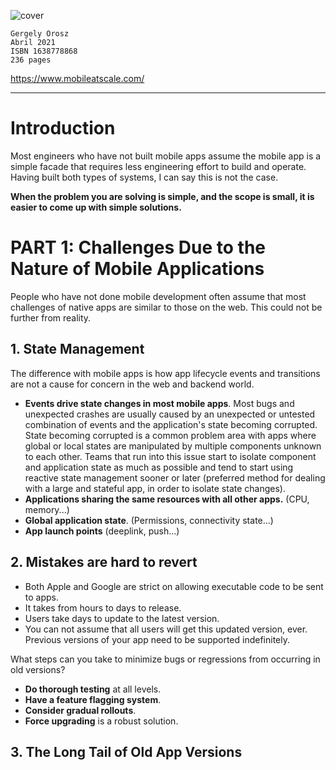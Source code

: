 ![cover](https://www.mobileatscale.com/assets/images/Book_Display.jpg)

    Gergely Orosz
    Abril 2021  
    ISBN 1638778868  
    236 pages

https://www.mobileatscale.com/

---

# Introduction
Most engineers who have not built mobile apps assume the mobile app is a simple facade that requires less engineering effort to build and operate. Having built both types of systems, I can say this is not the case.

**When the problem you are solving is simple, and the scope is small, it is easier to come up with simple solutions.**

# PART 1: Challenges Due to the Nature of Mobile Applications
People who have not done mobile development often assume that most challenges of native apps are similar to those on the web. This could not be further from reality.

## 1. State Management
The difference with mobile apps is how app lifecycle events and transitions are not a cause for concern in the web and backend world.

- **Events drive state changes in most mobile apps**. Most bugs and unexpected crashes are usually caused by an unexpected or untested combination of events and the application's state becoming corrupted. State becoming corrupted is a common problem area with apps where global or local states are manipulated by multiple components unknown to each other. Teams that run into this issue start to isolate component and application state as much as possible and tend to start using reactive state management sooner or later (preferred method for dealing with a large and stateful app, in order to isolate state changes).
- **Applications sharing the same resources with all other apps.** (CPU, memory...)
- **Global application state**. (Permissions, connectivity state...)
- **App launch points** (deeplink, push...)

## 2. Mistakes are hard to revert
- Both Apple and Google are strict on allowing executable code to be sent to apps.
- It takes from hours to days to release.
- Users take days to update to the latest version.
- You can not assume that all users will get this updated version, ever. Previous versions of your app need to be supported indefinitely.

What steps can you take to minimize bugs or regressions from occurring in old versions?
- **Do thorough testing** at all levels.
- **Have a feature flagging system**.
- **Consider gradual rollouts**.
- **Force upgrading** is a robust solution.

## 3. The Long Tail of Old App Versions


